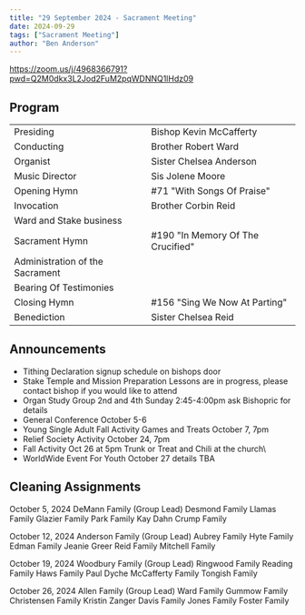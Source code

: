 ```yaml
---
title: "29 September 2024 - Sacrament Meeting"
date: 2024-09-29
tags: ["Sacrament Meeting"]
author: "Ben Anderson"
---
```


<https://zoom.us/j/4968366791?pwd=Q2M0dkx3L2Jod2FuM2pqWDNNQ1lHdz09>

## Program

|                                 |                                   |
| ------------------------------- | --------------------------------- |
| Presiding                       | Bishop Kevin McCafferty           |
| Conducting                      | Brother Robert Ward               |
| Organist                        | Sister Chelsea Anderson           |
| Music Director                  | Sis Jolene Moore                  |
| Opening Hymn                    | #71 "With Songs Of Praise"        |
| Invocation                      | Brother Corbin Reid               |
| Ward and Stake business         |                                   |
| Sacrament Hymn                  | #190 "In Memory Of The Crucified" |
| Administration of the Sacrament |                                   |
| Bearing Of Testimonies          |                                   |
| Closing Hymn                    | #156 "Sing We Now At Parting"     |
| Benediction                     | Sister Chelsea Reid               |

## Announcements

- Tithing Declaration signup schedule on bishops door
- Stake Temple and Mission Preparation Lessons are in progress, please contact bishop if you would like to attend
- Organ Study Group 2nd and 4th Sunday 2:45-4:00pm ask Bishopric for details
- General Conference October 5-6
- Young Single Adult Fall Activity Games and Treats October 7, 7pm
- Relief Society Activity October 24, 7pm
- Fall Activity Oct 26 at 5pm Trunk or Treat and Chili at the church\
- WorldWide Event For Youth October 27 details TBA

## Cleaning Assignments

October 5, 2024
DeMann Family (Group Lead) 
Desmond Family
Llamas Family
Glazier Family
Park Family
Kay Dahn
Crump Family


October 12, 2024
Anderson Family (Group Lead)
Aubrey Family
Hyte Family
Edman Family
Jeanie Greer
Reid Family
Mitchell Family 



October 19, 2024
Woodbury Family (Group Lead)
Ringwood Family
Reading Family
Haws Family
Paul Dyche 
McCafferty Family
Tongish Family 



October 26, 2024
Allen Family (Group Lead) 
Ward Family
Gummow Family
Christensen Family
Kristin Zanger
Davis Family 
Jones Family 
Foster Family 
